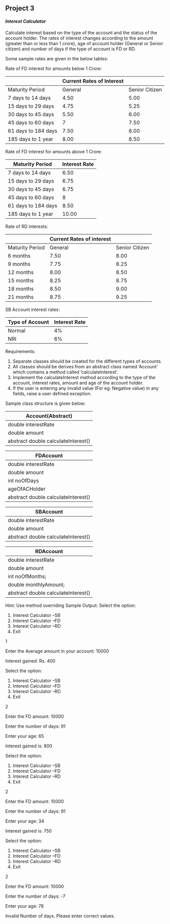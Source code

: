 ## Project 3

#### _Interest Calculator_

Calculate interest based on the type of the account and the status of the account holder. The rates of interest changes according to the amount (greater than or less than 1 crore), age of account holder (General or Senior citizen) and number of days if the type of account is FD or RD.

Some sample rates are given in the below tables:

Rate of FD interest for amounts below 1 Crore:


|  | Current Rates of Interest | |
| -------------- | -------------- | -------------- |
| Maturity Period | General | Senior Citizen |
| 7 days to 14 days | 4.50 | 5.00 |
| 15 days to 29 days | 4.75 | 5.25 |
| 30 days to 45 days | 5.50 | 6.00 |
| 45 days to 60 days | 7 | 7.50 |
| 61 days to 184 days | 7.50 | 8.00 |
| 185 days to 1 year | 8.00 | 8.50 |


Rate of FD interest for amounts above 1 Crore:

Maturity Period | Interest Rate
--------------- | -------------
7 days to 14 days | 6.50
15 days to 29 days | 6.75
30 days to 45 days | 6.75
45 days to 60 days | 8
61 days to 184 days | 8.50
185 days to 1 year | 10.00

Rate of RD interests:

|  | Current Rates of interest |  |
| --- | ------ | --------- |
| Maturity Period | General | Senior Citizen |
| 6 months | 7.50 | 8.00 |
| 9 months | 7.75 | 8.25 |
| 12 months | 8.00 | 8.50 |
| 15 months | 8.25 | 8.75 |
| 18 months | 8.50 | 9.00 |
| 21 months | 8.75 | 9.25 |

SB Account interest rates:

| Type of Account | Interest Rate |
| ----- | ----- |
| Normal | 4% |
| NRI | 6% |

Requirements:
1. Separate classes should be created for the different types of accounts.
2. All classes should be derives from an abstract class named ‘Account’ which contains a method called ‘calculateInterest’.
3. Implement the calculateInterest method according to the type of the account, interest rates, amount and age of the account holder.
4. If the user is entering any invalid value (For eg. Negative value) in any fields, raise a user defined exception.

Sample class structure is given below:

| Account(Abstract) |
| ---------------- |
| double interestRate |
| double amount |
| abstract double calculateInterest() |

| FDAccount |
|---------|
| double interestRate |
| double amount |
| int noOfDays |
| ageOfACHolder |
| abstract double calculateInterest() |

|SBAccount |
|---------|
| double interestRate |
| double amount |
| abstract double calculateInterest() |

| RDAccount |
|----------|
| double interestRate |
| double amount |
| int noOfMonths; |
| double monthlyAmount; |
| abstract double calculateInterest() |

Hint: Use method overriding
Sample Output:
Select the option:
1. Interest Calculator –SB
2. Interest Calculator –FD
3. Interest Calculator –RD
4. Exit

1

Enter the Average amount in your account:
10000

Interest gained: Rs. 400

Select the option:
1. Interest Calculator –SB
2. Interest Calculator –FD
3. Interest Calculator –RD
4. Exit

2

Enter the FD amount:
10000

Enter the number of days:
91

Enter your age:
65

Interest gained is: 800

Select the option:
1. Interest Calculator –SB
2. Interest Calculator –FD
3. Interest Calculator –RD
4. Exit

2

Enter the FD amount:
10000

Enter the number of days:
91

Enter your age:
34

Interest gained is: 750

Select the option:
1. Interest Calculator –SB
2. Interest Calculator –FD
3. Interest Calculator –RD
4. Exit

2

Enter the FD amount:
10000

Enter the number of days:
-7

Enter your age:
78

Invalid Number of days. Please enter correct values.
